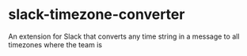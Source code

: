 # slack-timezone-converter
An extension for Slack that converts any time string in a message to all timezones where the team is
